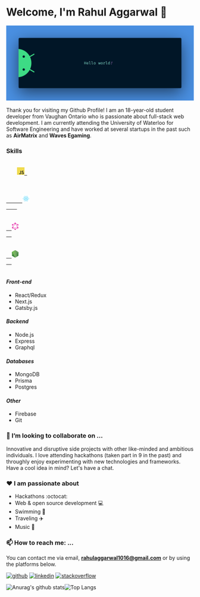 

# Welcome, I'm Rahul Aggarwal :wave:

![Hello Word](https://github.com/RahulAggarwal1016/RahulAggarwal1016/blob/master/banner.png)

Thank you for visiting my Github Profile! I am an 18-year-old student developer from Vaughan Ontario who is passionate about full-stack web development. I am currently attending the University of Waterloo for Software Engineering and have worked at several startups in the past such as **AirMatrix** and **Waves Egaming**. 

### Skills
<p>
  <code> 
    <a target="_blank" rel="noopener noreferrer" href="https://raw.githubusercontent.com/github/explore/80688e429a7d4ef2fca1e82350fe8e3517d3494d/topics/javascript/javascript.png"><img height="20" src="https://raw.githubusercontent.com/github/explore/80688e429a7d4ef2fca1e82350fe8e3517d3494d/topics/javascript/javascript.png" style="max-width:100%;"> 
</a>
  </code>
  
  <code>
    <a target="_blank" rel="noopener noreferrer" href="https://raw.githubusercontent.com/github/explore/80688e429a7d4ef2fca1e82350fe8e3517d3494d/topics/react/react.png">
      <img height="20" src="https://raw.githubusercontent.com/github/explore/80688e429a7d4ef2fca1e82350fe8e3517d3494d/topics/react/react.png" style="max-width:100%;">
    </a>
 </code> 
 
 <code>
  <a target="_blank" rel="noopener noreferrer" href="https://raw.githubusercontent.com/github/explore/5c058a388828bb5fde0bcafd4bc867b5bb3f26f3/topics/graphql/graphql.png">
  <img height="20" src="https://raw.githubusercontent.com/github/explore/5c058a388828bb5fde0bcafd4bc867b5bb3f26f3/topics/graphql/graphql.png" style="max-width:100%;">
  </a>
 </code>
  
  <code>
  <a target="_blank" rel="noopener noreferrer" href="https://raw.githubusercontent.com/github/explore/80688e429a7d4ef2fca1e82350fe8e3517d3494d/topics/nodejs/nodejs.png">
  <img height="20" src="https://raw.githubusercontent.com/github/explore/80688e429a7d4ef2fca1e82350fe8e3517d3494d/topics/nodejs/nodejs.png" style="max-width:100%;">
  </a>
  </code>
</p>

#### *Front-end*
* React/Redux 
* Next.js
* Gatsby.js

#### *Backend*
* Node.js
* Express
* Graphql

#### *Databases*
* MongoDB
* Prisma
* Postgres

#### *Other*
* Firebase
* Git

### 👯 I’m looking to collaborate on ...

Innovative and disruptive side projects with other like-minded and ambitious individuals. I love attending hackathons (taken part in 9 in the past) and throughly enjoy experimenting with new technologies and frameworks. Have a cool idea in mind? Let's have a chat. 

### :heart: I am passionate about

* Hackathons :octocat:
* Web & open source development :computer: 
* Swimming :basketball:
* Traveling :airplane:
* Music :guitar:

### 📫 How to reach me: ...

You can contact me via email, **rahulaggarwal1016@gmail.com** or by using the platforms below.

[<img src='https://cdn.jsdelivr.net/npm/simple-icons@3.0.1/icons/github.svg' alt='github' height='40'>](https://github.com/RahulAggarwal1016)  [<img src='https://cdn.jsdelivr.net/npm/simple-icons@3.0.1/icons/linkedin.svg' alt='linkedin' height='40'>](https://www.linkedin.com/in/rahul1016/)  [<img src='https://cdn.jsdelivr.net/npm/simple-icons@3.0.1/icons/stackoverflow.svg' alt='stackoverflow' height='40'>](https://stackoverflow.com/users/13688867) 

![Anurag's github stats](https://github-readme-stats.vercel.app/api?username=RahulAggarwal1016&count_private=true&&show_icons=true&title_color=ffc857&icon_color=8ac926&text_color=daf7dc&bg_color=151515)![Top Langs](https://github-readme-stats.vercel.app/api/top-langs/?username=RahulAggarwal1016&&show_icons=true&title_color=ffc857&icon_color=8ac926&text_color=daf7dc&bg_color=151515)
